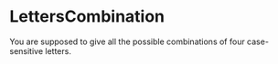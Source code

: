 # LettersCombination
You are supposed to give all the possible combinations of four case-sensitive letters.
